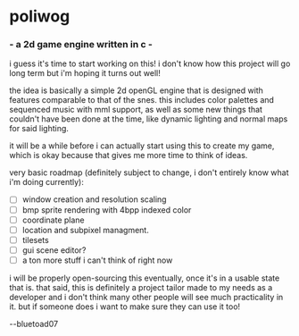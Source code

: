 # poliwog

### - a 2d game engine written in c -

i guess it's time to start working on this! i don't know how this project will go long term but i'm hoping it turns out well!

the idea is basically a simple 2d openGL engine that is designed with features comparable to that of the snes. this includes color palettes and sequenced music with mml support, as well as some new things that couldn't have been done at the time, like dynamic lighting and normal maps for said lighting.

it will be a while before i can actually start using this to create my game, which is okay because that gives me more time to think of ideas.

very basic roadmap (definitely subject to change, i don't entirely know what i'm doing currently):
- [ ] window creation and resolution scaling
- [ ] bmp sprite rendering with 4bpp indexed color
- [ ] coordinate plane
- [ ] location and subpixel managment.
- [ ] tilesets
- [ ] gui scene editor?
- [ ] a ton more stuff i can't think of right now

i will be properly open-sourcing this eventually, once it's in a usable state that is. that said, this is definitely a project tailor made to my needs as a developer and i don't think many other people will see much practicality in it. but if someone does i want to make sure they can use it too!

--bluetoad07